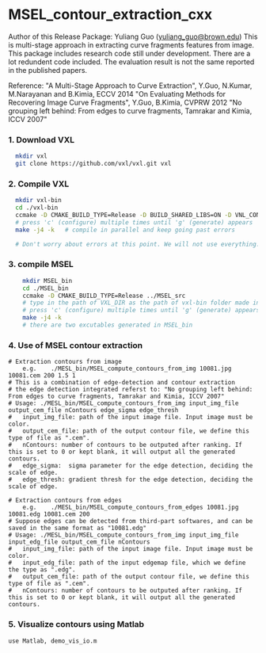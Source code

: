 # MSEL_contour_extraction_cxx

Author of this Release Package: 
	Yuliang Guo (yuliang_guo@brown.edu)
	This is multi-stage approach in extracting curve fragments features from image.
	This package includes research code still under development. There are a lot redundent code included.
	The evaluation result is not the same reported in the published papers.

Reference: 
	"A Multi-Stage Approach to Curve Extraction", Y.Guo, N.Kumar, M.Narayanan and B.Kimia, ECCV 2014
	"On Evaluating Methods for Recovering Image Curve Fragments", Y.Guo, B.Kimia, CVPRW 2012
    	"No grouping left behind: From edges to curve fragments, Tamrakar and Kimia, ICCV 2007"


### 1. Download VXL

```bash
  mkdir vxl
  git clone https://github.com/vxl/vxl.git vxl
```

### 2. Compile VXL
```bash
  mkdir vxl-bin
  cd ./vxl-bin
  ccmake -D CMAKE_BUILD_TYPE=Release -D BUILD_SHARED_LIBS=ON -D VNL_CONFIG_LEGACY_METHODS=ON ../vxl
  # press 'c' (configure) multiple times until 'g' (generate) appears
  make -j4 -k   # compile in parallel and keep going past errors

  # Don't worry about errors at this point. We will not use everything.
```

### 3. compile MSEL
```bash
	mkdir MSEL_bin
	cd ./MSEL_bin
	ccmake -D CMAKE_BUILD_TYPE=Release ../MSEL_src
	# type in the path of VXL_DIR as the path of vxl-bin folder made in step 2.
  	# press 'c' (configure) multiple times until 'g' (generate) appears
	make -j4 -k
	# there are two excutables generated in MSEL_bin
```
### 4. Use of MSEL contour extraction

	# Extraction contours from image 
		e.g.	./MESL_bin/MSEL_compute_contours_from_img 10081.jpg 10081.cem 200 1.5 1
	# This is a combination of edge-detection and contour extraction
	# the edge detection integrated referst to: "No grouping left behind: From edges to curve fragments, Tamrakar and Kimia, ICCV 2007"
	# Usage: ./MESL_bin/MSEL_compute_contours_from_img input_img_file output_cem_file nContours edge_sigma edge_thresh
	# 	input_img_file: path of the input image file. Input image must be color.
	#	output_cem_file: path of the output contour file, we define this type of file as ".cem".
	#	nContours: number of contours to be outputed after ranking. If this is set to 0 or kept blank, it will output all the generated contours.
	#	edge_sigma:  sigma parameter for the edge detection, deciding the scale of edge.
	#	edge_thresh: gradient thresh for the edge detection, deciding the scale of edge.

	# Extraction contours from edges 
		e.g.	./MESL_bin/MSEL_compute_contours_from_edges 10081.jpg 10081.edg 10081.cem 200
	# Suppose edges can be detected from third-part softwares, and can be saved in the same format as "10081.edg"
	# Usage: ./MESL_bin/MSEL_compute_contours_from_img input_img_file input_edg_file output_cem_file nContours
	# 	input_img_file:	path of the input image file. Input image must be color.
	# 	input_edg_file: path of the input edgemap file, which we define the type as ".edg".
	#	output_cem_file: path of the output contour file, we define this type of file as ".cem".
	#	nContours: number of contours to be outputed after ranking. If this is set to 0 or kept blank, it will output all the generated contours.

### 5. Visualize contours using Matlab

 	use Matlab, demo_vis_io.m

